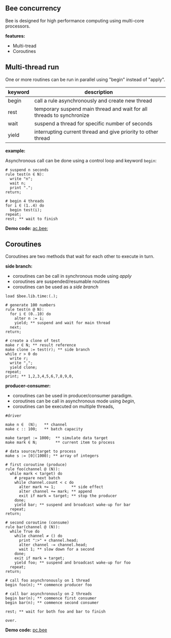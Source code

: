 ## Bee concurrency

Bee is designed for high performance computing using multi-core processors.

**features:**

* Multi-tread
* Coroutines

## Multi-thread run

One or more routines can be run in parallel using "begin" instead of "apply".

keyword | description
--------|----------------------------------------------------------------------
begin   | call a rule asynchronously and create new thread
rest    | temporary suspend main thread and wait for all threads to synchronize
wait    | suspend a thread for specific number of seconds
yield   | interrupting current thread and give priority to other thread

**example:**

Asynchronous call can be done using a control loop and keyword `begin`:

```# suspend n seconds
rule test(n ∈ N):
  write "n";
  wait n;
  print ".";
return;
# begin 4 threads
for i ∈ (1..4) do
  begin test(i);
repeat;
rest; ** wait to finish
```

**Demo code:** [ac.bee](../demo/ac.bee);

## Coroutines 

Coroutines are two methods that wait for each other to execute in turn.

**side branch:**

* coroutines can be call in synchronous mode using _apply_
* coroutines are suspended/resumable routines
* coroutines can be used as a _side branch_


```
load $bee.lib.time:(.);

# generate 100 numbers
rule test(n @ N):
  for i ∈ (0..10) do
    alter n := i;
    yield; ** suspend and wait for main thread
  next;
return;

# create a clone of test
make r ∈ N; ** result reference
make clone := test(r); ** side branch
while r > 0 do
  write r;
  write ",";
  yield clone;
repeat;
print; ** 1,2,3,4,5,6,7,8,9,0,
```

**producer-consumer:**

* coroutines can be used in producer/consumer paradigm.
* coroutines can be call in asynchronous mode using _begin_,
* coroutines can be executed on multiple threads,

```
#driver

make n ∈  (N);   ** channel
make c :: 100;   ** batch capacity

make target := 1000;  ** simulate data target
make mark ∈ N;        ** current item to process

# data source/target to process
make s := [0](1000); ** array of integers
# first coroutine (produce)
rule foo(channel @ (N)):
  while mark < target) do 
    # prepare next batch
    while channel.count < c do
      alter mark += 1;       ** side effect
      alter channel += mark; ** append
      exit if mark = target; ** stop the producer
    done;
    yield bar; ** suspend and broadcast wake-up for bar
  repeat;  
return;
# second coroutine (consume)
rule bar(channel @ (N)):  
  while True do
    while channel ≠ () do
      print ":>" + channel.head;  
      alter channel -= channel.head;
      wait 1; ** slow down for a second
    done;
    exit if mark = target;          
    yield foo; ** suspend and broadcast wake-up for foo
  repeat;  
return;
# call foo asynchronously on 1 thread
begin foo(n); ** commence producer foo 

# call bar asynchronously on 2 threads
begin bar(n); ** commence first consumer
begin bar(n); ** commence second consumer

rest; ** wait for both foo and bar to finish

over.
``` 

**Demo code:** [pc.bee](../demo/pc.bee)
